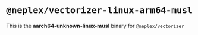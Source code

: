 # `@neplex/vectorizer-linux-arm64-musl`

This is the **aarch64-unknown-linux-musl** binary for `@neplex/vectorizer`
